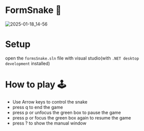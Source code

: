 # FormSnake 🐍
![2025-01-18_14-56](https://github.com/user-attachments/assets/e41a9294-cbeb-4d1a-882a-1fc518fff9c0)

# Setup
open the `formsSnake.sln` file with visual studio(with `.NET desktop development` installed)
# How to play 🕹️
- Use Arrow keys to control the snake
- press q to end the game
- press p or unfocus the green box to pause the game
-  press p or focus the green box again to resume the game
-  press ? to show the manual window
